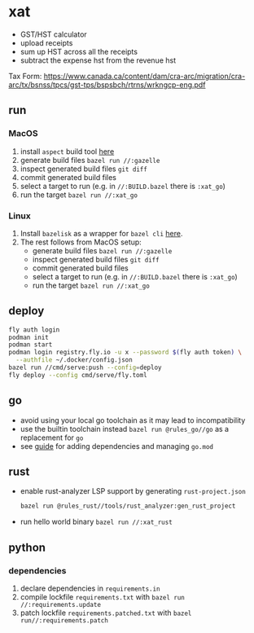 # xat

- GST/HST calculator
- upload receipts
- sum up HST across all the receipts
- subtract the expense hst from the revenue hst

Tax Form: https://www.canada.ca/content/dam/cra-arc/migration/cra-arc/tx/bsnss/tpcs/gst-tps/bspsbch/rtrns/wrkngcp-eng.pdf

## run
### MacOS
1. install `aspect` build tool [here](https://github.com/aspect-build/aspect-cli?tab=readme-ov-file#installation)
2. generate build files `bazel run //:gazelle`
3. inspect generated build files `git diff`
4. commit generated build files
5. select a target to run (e.g. in `//:BUILD.bazel` there is `:xat_go`)
6. run the target `bazel run //:xat_go`

### Linux
1. Install `bazelisk` as a wrapper for `bazel cli` [here](https://github.com/bazelbuild/bazelisk?tab=readme-ov-file#installation).
2. The rest follows from MacOS setup:
    - generate build files `bazel run //:gazelle`
    - inspect generated build files `git diff`
    - commit generated build files
    - select a target to run (e.g. in `//:BUILD.bazel` there is `:xat_go`)
    - run the target `bazel run //:xat_go`

## deploy

```bash
fly auth login
podman init
podman start
podman login registry.fly.io -u x --password $(fly auth token) \
  --authfile ~/.docker/config.json
bazel run //cmd/serve:push --config=deploy
fly deploy --config cmd/serve/fly.toml
```

## go

- avoid using your local go toolchain as it may lead to incompatibility
- use the builtin toolchain instead `bazel run @rules_go//go` as a replacement for `go`
- see [guide](https://github.com/bazelbuild/rules_go/blob/master/docs/go/core/bzlmod.md) for adding dependencies and managing `go.mod`

## rust

- enable rust-analyzer LSP support by generating `rust-project.json`
  ```bash
  bazel run @rules_rust//tools/rust_analyzer:gen_rust_project
  ```
- run hello world binary `bazel run //:xat_rust`

## python

### dependencies
1. declare dependencies in `requirements.in`
2. compile lockfile `requirements.txt` with `bazel run //:requirements.update`
3. patch lockfile `requirements.patched.txt` with `bazel run//:requirements.patch`
